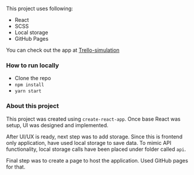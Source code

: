 This project uses following:
- React
- SCSS
- Local storage
- GitHub Pages

You can check out the app at [Trello-simulation](https://shyamvkansagra.github.io/trello-simulation)

### How to run locally
- Clone the repo
- `npm install`
- `yarn start`

### About this project
This project was created using `create-react-app`. Once base React was setup, UI was designed and implemented.

After UI/UX is ready, next step was to add storage. Since this is frontend only application, have used local storage to save data. To mimic API functionality, local storage calls have been placed under folder called `api`.

Final step was to create a page to host the application. Used GitHub pages for that.